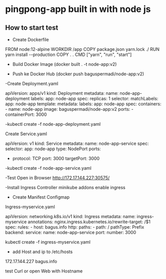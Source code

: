 # pingpong-app built in with node js

## How to start test
- Create Dockerfile

FROM node:12-alpine
WORKDIR /app
COPY package.json yarn.lock ./
RUN yarn install --production
COPY . .
CMD ["yarn", "run", "start"]

- Build Docker Image 
(docker built . -t node-app:v2)

- Push ke Docker Hub 
(docker push baguspermadi/node-app:v2)

-Create Deployment.yaml

apiVersion: apps/v1
kind: Deployment
metadata:
  name: node-app-deployment
  labels:
    app: node-app
spec:
  replicas: 1
  selector:
    matchLabels:
      app: node-app
  template:
    metadata:
      labels:
        app: node-app 
    spec:
      containers:
      - name: node-app
        image: baguspermadi/node-app:v2
        ports:
        - containerPort: 3000

-kubectl create -f node-app-deployment.yaml

Create Service.yaml

apiVersion: v1
kind: Service
metadata:
  name: node-app-service
spec:
  selector:
    app: node-app 
  type: NodePort
  ports: 
  - protocol: TCP
    port: 3000
    targetPort: 3000

-kubectl create -f node-app-service.yaml

-Test Open in Browser
http://172.17.144.227:30575/

-Install Ingress Controller
minikube addons enable ingress

- Create Manifest Configmap

Ingress-myservice.yaml

apiVersion: networking.k8s.io/v1
kind: Ingress
metadata:
  name: ingress-myservice
  annotations:
    nginx.ingress.kubernetes.io/rewrite-target: /$1
spec:
  rules:
    - host: bagus.info
      http:
        paths:
          - path: /
            pathType: Prefix
            backend:
              service:
                name: node-app-service
                port:
                  number: 3000

kubectl create -f ingress-myservice.yaml

- add Host and ip to /etc/hosts

172.17.144.227 bagus.info

test Curl or open Web with Hostname

